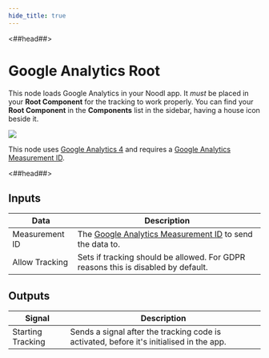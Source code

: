 ```yaml
---
hide_title: true
---
```


<##head##>

# Google Analytics Root

This node loads Google Analytics in your Noodl app. It _must_ be placed in your **Root Component** for the tracking to work properly. You can find your **Root Component** in the **Components** list in the sidebar, having a house icon beside it.

<div class="ndl-image-with-background l">

![](/modules/google-analytics/screenshot.png)

</div>

This node uses [Google Analytics 4](https://developers.google.com/analytics/devguides/collection/ga4) and requires a [Google Analytics Measurement ID](https://support.google.com/analytics/answer/9539598#find-G-ID).

<##head##>

## Inputs

| Data                                         | Description                                                                                                               |
| -------------------------------------------- | ------------------------------------------------------------------------------------------------------------------------- |
| <span class="ndl-data">Measurement ID</span> | The [Google Analytics Measurement ID](https://support.google.com/analytics/answer/9539598#find-G-ID) to send the data to. |
| <span class="ndl-data">Allow Tracking</span> | Sets if tracking should be allowed. For GDPR reasons this is disabled by default.                                         |

## Outputs

| Signal                                            | Description                                                                              |
| ------------------------------------------------- | ---------------------------------------------------------------------------------------- |
| <span class="ndl-signal">Starting Tracking</span> | Sends a signal after the tracking code is activated, before it's initialised in the app. |
